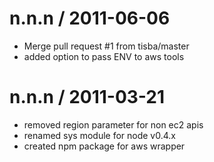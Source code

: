 
n.n.n / 2011-06-06 
==================

  * Merge pull request #1 from tisba/master
  * added option to pass ENV to aws tools

n.n.n / 2011-03-21 
==================

  * removed region parameter for non ec2 apis
  * renamed sys module for node v0.4.x
  * created npm package for aws wrapper
